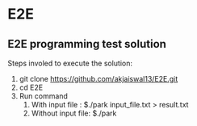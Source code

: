 # E2E
E2E programming test solution 
-----------------------------------------------------------------------

Steps involed to execute the solution:

1. git clone https://github.com/akjaiswal13/E2E.git
2. cd E2E
3. Run command
    1. With input file : $./park input_file.txt > result.txt 
    2. Without input file: $./park
    